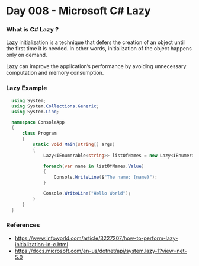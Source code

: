 # Day 008 - Microsoft C# Lazy<T> 

  ### What is C# Lazy<T> ?
  Lazy initialization is a technique that defers the creation of an object until the first time it is needed. In other words, initialization of the object happens only on demand.
  
  Lazy<T> can improve the application’s performance by avoiding unnecessary computation and memory consumption.

  ### Lazy<T> Example
  ```c#
    using System;
    using System.Collections.Generic;
    using System.Linq;

    namespace ConsoleApp
    {
        class Program
        {
            static void Main(string[] args)
            {
                Lazy<IEnumerable<string>> listOfNames = new Lazy<IEnumerable<string>>(() => new List<string> { "Michael", "Miracle", "Mika", "Mendes"}) ;

                foreach(var name in listOfNames.Value)
                {
                    Console.WriteLine($"The name: {name}");
                }

                Console.WriteLine("Hello World");
            }
        }
    }

  ```

  ### References
  * https://www.infoworld.com/article/3227207/how-to-perform-lazy-initialization-in-c.html
  * https://docs.microsoft.com/en-us/dotnet/api/system.lazy-1?view=net-5.0
